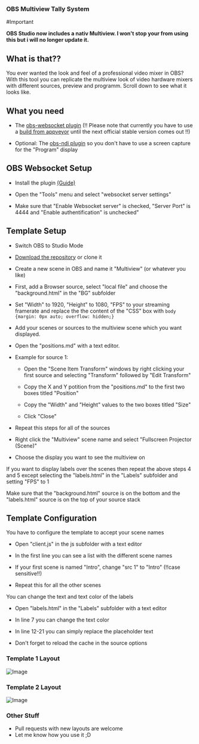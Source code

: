 ### OBS Multiview Tally System

#Important

**OBS Studio now includes a nativ Multiview. I won't stop your from using this but i will no longer update it.**

## What is that??
You ever wanted the look and feel of a professional video mixer in OBS? With this tool you can replicate the multiview look of video hardware mixers with different sources, preview and programm. Scroll down to see what it looks like.

## What you need

- The [obs-websocket plugin](https://github.com/Palakis/obs-websocket) (!! Please note that currently you have to use a [build from appveyor](https://ci.appveyor.com/api/buildjobs/wl494vi2xxpymdk0/artifacts/obs-websocket-739bd6f.zip) until the next official stable version comes out !!)

- Optional: The [obs-ndi plugin](https://github.com/Palakis/obs-ndi/releases) so you don't have to use a screen capture for the "Program" display

## OBS Websocket Setup

- Install the plugin [(Guide)](https://obsproject.com/forum/resources/obs-and-obs-studio-install-plugins-windows.421/)

- Open the "Tools" menu and select "websocket server settings"

- Make sure that "Enable Websocket server" is checked, "Server Port" is 4444 and "Enable authentification" is unchecked"


## Template Setup

- Switch OBS to Studio Mode

- [Download the repository](https://github.com/lebaston100/OBSmultiviewTally/archive/master.zip) or clone it

- Create a new scene in OBS and name it "Multiview" (or whatever you like)

- First, add a Browser source, select "local file" and choose the "background.html" in the "BG" subfolder

- Set "Width" to 1920, "Height" to 1080, "FPS" to your streaming framerate and replace the the content of the "CSS" box with `body {margin: 0px auto; overflow: hidden;}`

- Add your scenes or sources to the multiview scene which you want displayed.

- Open the "positions.md" with a text editor.

- Example for source 1:
    
    - Open the "Scene Item Transform" windows by right clicking your first source and selecting "Transform" followed by "Edit Transform"
    
    - Copy the X and Y potition from the "positions.md" to the first two boxes titled "Position"
    
    - Copy the "Width" and "Height" values to the two boxes titled "Size"
    
    - Click "Close"

- Repeat this steps for all of the sources

- Right click the "Multiview" scene name and select "Fullscreen Projector (Scene)"
 
- Choose the display you want to see the multiview on

If you want to display labels over the scenes then repeat the above steps 4 and 5 except selecting the "labels.html" in the "Labels" subfolder and setting "FPS" to 1

Make sure that the "background.html" source is on the bottom and the "labels.html" source is on the top of your source stack


## Template Configuration

You have to configure the template to accept your scene names

- Open "client.js" in the js subfolder with a text editor

- In the first line you can see a list with the different scene names

- If your first scene is named "Intro", change "src 1" to "Intro" (!!case sensitive!!)

- Repeat this for all the other scenes

You can change the text and text color of the labels

- Open "labels.html" in the "Labels" subfolder with a text editor

- In line 7 you can change the text color

- In line 12-21 you can simply replace the placeholder text

- Don't forget to reload the cache in the source options

### Template 1 Layout

![Image](http://cdn.lebaston100.de/git/obsmultiviewtallypreview1.png)

### Template 2 Layout

![Image](http://cdn.lebaston100.de/git/obsmultiviewtallypreview2.png)

### Other Stuff

- Pull requests with new layouts are welcome
- Let me know how you use it ;D